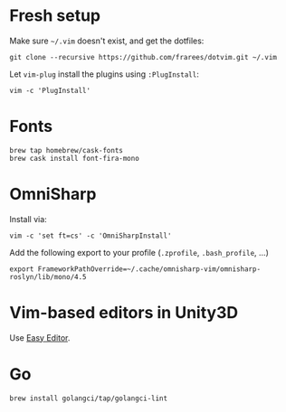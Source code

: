 # Fresh setup

Make sure `~/.vim` doesn't exist, and get the dotfiles:

```
git clone --recursive https://github.com/frarees/dotvim.git ~/.vim
```

Let `vim-plug` install the plugins using `:PlugInstall`:

```
vim -c 'PlugInstall'
```

# Fonts

```
brew tap homebrew/cask-fonts
brew cask install font-fira-mono
```

# OmniSharp

Install via:

```
vim -c 'set ft=cs' -c 'OmniSharpInstall'
```

Add the following export to your profile (`.zprofile`, `.bash_profile`, ...)

```
export FrameworkPathOverride=~/.cache/omnisharp-vim/omnisharp-roslyn/lib/mono/4.5
```

# Vim-based editors in Unity3D

Use [Easy Editor](https://github.com/frarees/easyeditor).


# Go

```
brew install golangci/tap/golangci-lint
```

